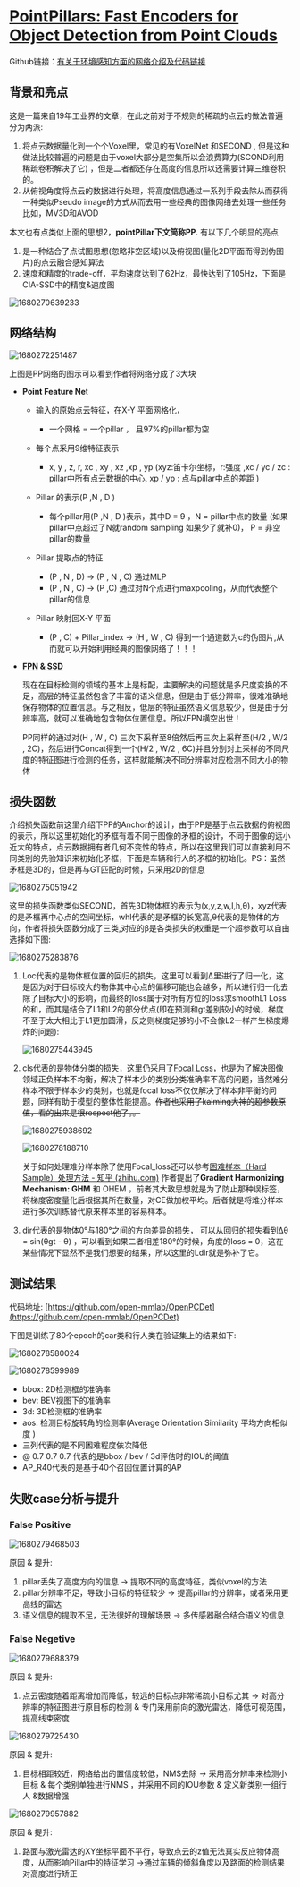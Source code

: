 # [PointPillars: Fast Encoders for Object Detection from Point Clouds](https://arxiv.org/abs/1812.05784)

Github链接：[有关于环境感知方面的网络介绍及代码链接](https://github.com/Victor94-king/ComputerVersion)

## 背景和亮点

这是一篇来自19年工业界的文章，在此之前对于不规则的稀疏的点云的做法普遍分为两派:

1. 将点云数据量化到一个个Voxel里，常见的有VoxelNet 和SECOND , 但是这种做法比较普遍的问题是由于voxel大部分是空集所以会浪费算力(SCOND利用稀疏卷积解决了它) ，但是二者都还存在高度的信息所以还需要计算三维卷积的。
2. 从俯视角度将点云的数据进行处理，将高度信息通过一系列手段去除从而获得一种类似Pseudo image的方式从而去用一些经典的图像网络去处理一些任务比如，MV3D和AVOD

本文也有点类似上面的思想2，**pointPillar下文简称PP**. 有以下几个明显的亮点

1. 是一种结合了点试图思想(忽略非空区域)以及俯视图(量化2D平面而得到伪图片)的点云融合感知算法
2. 速度和精度的trade-off，平均速度达到了62Hz，最快达到了105Hz，下面是CIA-SSD中的精度&速度图

![1680270639233](image/PointPillar_Report/1680270639233.png)

## 网络结构

![1680272251487](image/PointPillar_Report/1680272251487.png)

上图是PP网络的图示可以看到作者将网络分成了3大块

* **Point Feature Ne**t

  * 输入的原始点云特征，在X-Y 平面网格化，

    * 一个网格 = 一个pillar ， 且97%的pillar都为空
  * 每个点采用9维特征表示

    * x, y , z, r, xc , xy , xz ,xp , yp (xyz:笛卡尔坐标，r:强度 ,xc / yc / zc : pillar中所有点云数据的中心, xp / yp : 点与pillar中点的差距 )
  * Pillar 的表示(P ,N , D )

    * 每个pillar用(P ,N , D )表示，其中D  = 9 ，N = pillar中点的数量 (如果pillar中点超过了N就random sampling 如果少了就补0)， P = 非空pillar的数量
  * Pillar 提取点的特征

    * (P , N , D) -> (P , N , C) 通过MLP
    * (P , N , C) -> (P ,C) 通过对N个点进行maxpooling，从而代表整个pillar的信息
  * Pillar 映射回X-Y 平面

    * (P , C) + Pillar_index -> (H , W , C) 得到一个通道数为c的伪图片,从而就可以开始利用经典的图像网络了！！！
* **[FPN](https://zhuanlan.zhihu.com/p/92005927) &[ SSD](https://zhuanlan.zhihu.com/p/33544892)**

  现在在目标检测的领域的基本上是标配，主要解决的问题就是多尺度变换的不足，高层的特征虽然包含了丰富的语义信息，但是由于低分辨率，很难准确地保存物体的位置信息。与之相反，低层的特征虽然语义信息较少，但是由于分辨率高，就可以准确地包含物体位置信息。所以FPN横空出世！

  PP同样的通过对(H , W , C) 三次下采样至8倍然后再三次上采样至(H/2 , W/2 , 2C)，然后进行Concat得到一个(H/2 , W/2 , 6C)并且分别对上采样的不同尺度的特征图进行检测的任务，这样就能解决不同分辨率对应检测不同大小的物体

## 损失函数

介绍损失函数前这里介绍下PP的Anchor的设计，由于PP是基于点云数据的俯视图的表示，所以这里初始化的矛框有着不同于图像的矛框的设计，不同于图像的远小近大的特点，点云数据拥有者几何不变性的特点，所以在这里我们可以直接利用不同类别的先验知识来初始化矛框，下面是车辆和行人的矛框的初始化。PS：虽然矛框是3D的，但是再与GT匹配的时候，只采用2D的信息

![1680275051942](image/PointPillar_Report/1680275051942.png)

这里的损失函数类似SECOND，首先3D物体框的表示为(x,y,z,w,l,h,θ)，xyz代表的是矛框再中心点的空间坐标，whl代表的是矛框的长宽高,θ代表的是物体的方向，作者将损失函数分成了三类,对应的β是各类损失的权重是一个超参数可以自由选择如下图:

![1680275283876](image/PointPillar_Report/1680275283876.png)

1. Loc代表的是物体框位置的回归的损失，这里可以看到Δ里进行了归一化，这是因为对于目标较大的物体其中心点的偏移可能也会越多，所以进行归一化去除了目标大小的影响，而最终的loss属于对所有方位的loss求smoothL1 Loss的和，而其是结合了L1和L2的部分优点(即在预测和gt差别较小的时候，梯度不至于太大相比于L1更加圆滑，反之则梯度足够的小不会像L2一样产生梯度爆炸的问题):

   ![1680275443945](image/PointPillar_Report/1680275443945.png)
2. cls代表的是物体分类的损失，这里仍采用了[Focal Loss](https://zhuanlan.zhihu.com/p/266023273 "https://blog.csdn.net/BIgHAo1/article/details/121783011")，也是为了解决图像领域正负样本不均衡，解决了样本少的类别分类准确率不高的问题，当然难分样本不限于样本少的类别，也就是focal loss不仅仅解决了样本非平衡的问题，同样有助于模型的整体性能提高。~~作者也采用了kaiming大神的超参数原值，看的出来是很respect他了。。~~

   ![1680275938692](image/PointPillar_Report/1680275938692.png)

   ![1680278188710](image/PointPillar_Report/1680278188710.png)

   关于如何处理难分样本除了使用Focal_loss还可以参考[困难样本（Hard Sample）处理方法 - 知乎 (zhihu.com)](https://zhuanlan.zhihu.com/p/103477343) 作者提出了**Gradient Harmonizing Mechanism: GHM** 和 OHEM ，前者其大致思想就是为了防止那种误标签，将梯度密度量化后根据其所在数量，对CE做加权平均。后者就是将难分样本进行多次训练替代原来样本里的容易样本。
3. dir代表的是物体0°与180°之间的方向差异的损失， 可以从回归的损失看到Δθ = sin(θgt - θ) ，可以看到如果二者相差180°的时候，角度的loss = 0，这在某些情况下显然不是我们想要的结果，所以这里的Ldir就是弥补了它。

## 测试结果

代码地址: [https://github.com/open-mmlab/OpenPCDet](https://github.com/open-mmlab/OpenPCDet)

下图是训练了80个epoch的car类和行人类在验证集上的结果如下:

![1680278580024](image/PointPillar_Report/1680278580024.png)

![1680278599989](image/PointPillar_Report/1680278599989.png)

* bbox: 2D检测框的准确率
* bev: BEV视图下的准确率
* 3d: 3D检测框的准确率
* aos: 检测目标旋转角的检测率(Average Orientation Similarity 平均方向相似度 )
* 三列代表的是不同困难程度依次降低
* @ 0.7 0.7 0.7 代表的是bbox / bev / 3d评估时的IOU的阈值
* AP_R40代表的是基于40个召回位置计算的AP

## 失败case分析与提升

### False Positive

![1680279468503](image/PointPillar_Report/1680279468503.png)

原因 & 提升:

1. pillar丢失了高度方向的信息 -> 提取不同的高度特征，类似voxel的方法
2. pillar分辨率不足，导致小目标的特征较少 -> 提高pillar的分辨率，或者采用更高线的雷达
3. 语义信息的提取不足，无法很好的理解场景 -> 多传感器融合结合语义的信息

### False Negetive

![1680279688379](image/PointPillar_Report/1680279688379.png)

原因 & 提升:

1. 点云密度随着距离增加而降低，较远的目标点非常稀疏小目标尤其 -> 对高分辨率的特征图进行原目标的检测 & 专门采用前向的激光雷达，降低可视范围，提高线束密度

![1680279725430](image/PointPillar_Report/1680279725430.png)

原因 & 提升:

1. 目标相距较近，网络给出的置信度较低，NMS去除 -> 采用高分辨率来检测小目标 &  每个类别单独进行NMS ，并采用不同的IOU参数 & 定义新类别一组行人 &数据增强

![1680279957882](image/PointPillar_Report/1680279957882.png)

原因 & 提升:

1. 路面与激光雷达的XY坐标平面不平行，导致点云的z值无法真实反应物体高度，从而影响Pillar中的特征学习 ->通过车辆的倾斜角度以及路面的检测结果对高度进行矫正
